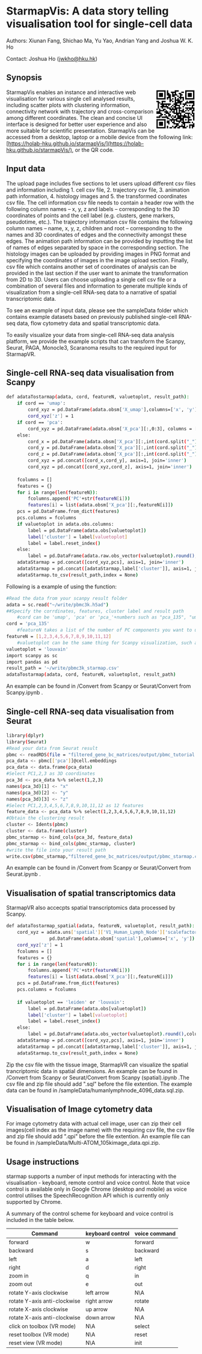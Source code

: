 
# StarmapVis: A data story telling visualisation tool for single-cell data
Authors: Xiunan Fang, Shichao Ma, Yu Yao, Andrian Yang and Joshua W. K. Ho

Contact: Joshua Ho (jwkho@hku.hk)


## Synopsis

<a href="https://holab-hku.github.io/starmapVR/"><img src="QRcodeAndLogo//StarmapVis.jpg" align="right" height="108" alt="starmap"></a>
StarmapVis enables an instance and interactive web visualisation for various single cell analysed results, including scatter plots with clustering information, connectivity network with trajectory and  cross-comparison among different coordinates. The clean and concise UI interface is designed for better user experience and also more suitable for scientific presentation. StarmapVis can be accessed from a desktop, laptop or a mobile device from the following link: [https://holab-hku.github.io/starmapVis/](https://holab-hku.github.io/starmapVis/), or the QR code. 
## Input data

The upload page includes five sections to let users upload different csv files and information including 1. cell csv file, 2. trajectory csv file, 3. animation path information, 4. histology images and 5. the transformed coordinates csv file. The cell information csv file needs to contain a header row with the following column names – x, y, z and labels – corresponding to the 3D coordinates of points and the cell label (e.g. clusters, gene markers, pseudotime, etc.). The trajectory information csv file contains the following column names – name, x, y, z, children and root – corresponding to the names and 3D coordinates of edges and the connectivity amongst these edges. The animation path information can be provided by inputting the list of names of edges separated by space in the corresponding section. The histology images can be uploaded by providing images in PNG format and specifying the coordinates of images in the image upload section. Finally, csv file which contains another set of coordinates of analysis can be provided in the last section if the user want to animate the transformation from 2D to 3D. Users can choose uploading a single cell csv file or a combination of several files and information to generate multiple kinds of visualization from a single-cell RNA-seq data to a narrative of spatial transcriptomic data.

To see an example of input data, please see the sampleData folder which contains example datasets based on previously published single-cell RNA-seq data, flow cytometry data and spatial transcriptomic data.

To easily visualize your data from single-cell RNA-seq data analysis platform, we provide the example scripts that can transform the Scanpy, Seurat, PAGA, Monocle3, Scaranoma results to the required input for StarmapVR.

## Single-cell RNA-seq data visualisation from Scanpy

```sh
def adataTostarmap(adata, cord, featureN, valuetoplot, result_path):
    if cord == 'umap':
        cord_xyz = pd.DataFrame(adata.obsm['X_umap'],columns=['x', 'y'])
        cord_xyz['z'] = 1
    if cord == 'pca':
        cord_xyz = pd.DataFrame(adata.obsm['X_pca'][:,0:3], columns = ['x', 'y', 'z'])
    else:
        cord_x = pd.DataFrame(adata.obsm['X_pca'][:,int(cord.split("_")[1][0])-1], columns = ['x'])
        cord_y = pd.DataFrame(adata.obsm['X_pca'][:,int(cord.split("_")[1][1])-1], columns = ['y'])
        cord_z = pd.DataFrame(adata.obsm['X_pca'][:,int(cord.split("_")[1][2])-1], columns = ['z'])
        cord_xyz = pd.concat([cord_x,cord_y], axis=1, join='inner')
        cord_xyz = pd.concat([cord_xyz,cord_z], axis=1, join='inner')
        
    fcolumns = []
    features = {}
    for i in range(len(featureN)):
        fcolumns.append('PC'+str(featureN[i]))
        features[i] = list(adata.obsm['X_pca'][:,featureN[i]])
    pcs = pd.DataFrame.from_dict(features)
    pcs.columns = fcolumns
    if valuetoplot in adata.obs.columns:
        label = pd.DataFrame(adata.obs[valuetoplot])
        label['cluster'] = label[valuetoplot]
        label = label.reset_index()
    else:
        label = pd.DataFrame(adata.raw.obs_vector(valuetoplot).round(),columns = ['cluster'])
    adataStarmap = pd.concat([cord_xyz,pcs], axis=1, join='inner')
    adataStarmap = pd.concat([adataStarmap,label['cluster']], axis=1, join='inner')
    adataStarmap.to_csv(result_path,index = None)
```
Following is a example of using the function:
```sh
#Read the data from your scanpy result folder
adata = sc.read("~/write/pbmc3k.h5ad")
##Specify the corrdinates, features, cluster label and result path
    #cord can be 'umap', 'pca' or 'pca_'+numbers such as "pca_135", "umap" uses the umap values as 2D corrdinates, 'pca' takes pca_123 as 3D corrdinates, specific PC components are also acceptable.
cord = 'pca_135'
    #featureN takes a list of the number of PC components you want to use as features, max length is 12.
featureN = [1,2,3,4,5,6,7,8,9,10,11,12]
    #valuetoplot can be the same thing for Scanpy visualization, such as 'louvain' or Gene names
valuetoplot = 'louvain'
import scanpy as sc
import pandas as pd
result_path = '~/write/pbmc3k_starmap.csv'
adataTostarmap(adata, cord, featureN, valuetoplot, result_path)
```
An example can be found in /Convert from Scanpy or Seurat/Convert from Scanpy.ipynb .
## Single-cell RNA-seq data visualisation from Seurat
```sh
library(dplyr)
library(Seurat)
#Read your data from Seurat result
pbmc <- readRDS(file = "filtered_gene_bc_matrices/output/pbmc_tutorial.rds")
pca_data <- pbmc[['pca']]@cell.embeddings
pca_data <- data.frame(pca_data)
#Select PC1,2,3 as 3D coordinates
pca_3d <- pca_data %>% select(1,2,3)
names(pca_3d)[1] <- "x"
names(pca_3d)[2] <- "y"
names(pca_3d)[3] <- "z"
#Select PC1,2,3,4,5,6,7,8,9,10,11,12 as 12 features
feature_data <- pca_data %>% select(1,2,3,4,5,6,7,8,9,10,11,12)
#Obtain the clustering result
cluster <- Idents(pbmc)
cluster <- data.frame(cluster)
pbmc_starmap <- bind_cols(pca_3d, feature_data)
pbmc_starmap <- bind_cols(pbmc_starmap, cluster)
#write the file into your result path
write.csv(pbmc_starmap,"filtered_gene_bc_matrices/output/pbmc_starmap.csv",row.names=F)
```
An example can be found in /Convert from Scanpy or Seurat/Convert from Seurat.ipynb .
## Visualisation of spatial transcriptomics data
StarmapVR also accecpts spatial transcriptomics data processed by Scanpy.
```sh
def adataTostarmap_spatial(adata, featureN, valuetoplot, result_path):
    cord_xyz = adata.uns['spatial']['V1_Human_Lymph_Node']['scalefactors']['tissue_hires_scalef']*\
                pd.DataFrame(adata.obsm['spatial'],columns=['x', 'y'])
    cord_xyz['z'] = 1
    fcolumns = []
    features = {}
    for i in range(len(featureN)):
        fcolumns.append('PC'+str(featureN[i]))
        features[i] = list(adata.obsm['X_pca'][:,featureN[i]])
    pcs = pd.DataFrame.from_dict(features)
    pcs.columns = fcolumns
    
    if valuetoplot == 'leiden' or 'louvain':
        label = pd.DataFrame(adata.obs[valuetoplot])
        label['cluster'] = label[valuetoplot]
        label = label.reset_index()
    else:
        label = pd.DataFrame(adata.obs_vector(valuetoplot).round(),columns = ['cluster'])
    adataStarmap = pd.concat([cord_xyz,pcs], axis=1, join='inner')
    adataStarmap = pd.concat([adataStarmap,label['cluster']], axis=1, join='inner')
    adataStarmap.to_csv(result_path,index = None)
```
Zip the csv file with the tissue image, StarmapVR can visualize the spatial trancriptomic data in spatial dimensions. An example can be found in /Convert from Scanpy or Seurat/Convert from Scanpy (spatial).ipynb .The csv file and zip file should add ".sql" before the file extention. The example data can be found in /sampleData/humanlymphnode_4096_data.sql.zip.
## Visualisation of Image cytometry data
For image cytometry data with actual cell image, user can zip their cell images(cell index as the image name) with the requiring csv file, the csv file and zip file should add ".qpi" before the file extention. An example file can be found in /sampleData/Multi-ATOM_105kimage_data.qpi.zip.

## Usage instructions

starmap supports a number of input methods for interacting with the visualisation - keyboard, remote control and voice control. Note that voice control is available only in Google Chrome (desktop and mobile) as voice control utilises the SpeechRecognition API which is currently only supported by Chrome.

A summary of the control scheme for keyboard and voice control is included in the table below.

| Command | keyboard control | voice command |
| ------- | ---------------- | ------------- |
| forward | w | forward |
| backward | s | backward |
| left | a | left |
| right | d | right |
| zoom in | q | in |
| zoom out | e | out | 
| rotate Y-axis clockwise | left arrow | N\A |
| rotate Y-axis anti-clockwise | right arrow | rotate |
| rotate X-axis clockwise | up arrow | N\A |
| rotate X-axis anti-clockwise | down arrow | N\A |
| click on toolbox (VR mode) | N\A | select |
| reset toolbox (VR mode) | N\A | reset |
| reset view (VR mode) | N\A | init |
